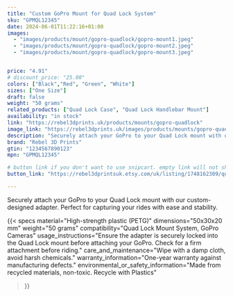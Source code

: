```yaml
---
title: "Custom GoPro Mount for Quad Lock System"
sku: "GPMQL12345"
date: 2024-06-01T11:22:16+01:00
images:
  - "images/products/mount/gopro-quadlock/gopro-mount1.jpeg"
  - "images/products/mount/gopro-quadlock/gopro-mount2.jpeg"
  - "images/products/mount/gopro-quadlock/gopro-mount3.jpeg"


price: "4.91"
# discount_price: "25.00"
colors: ["Black","Red", "Green", "White"]
sizes: ["One Size"]
draft: false
weight: "50 grams"
related_products: ["Quad Lock Case", "Quad Lock Handlebar Mount"]
availability: "in stock"
link: "https://rebel3dprints.uk/products/mounts/gopro-quadlock"
image_link: "https://rebel3dprints.uk/images/products/mounts/gopro-quadlock-mount.jpeg"
description: "Securely attach your GoPro to your Quad Lock mount with our custom-designed adapter. Perfect for capturing your rides with ease and stability."
brand: "Rebel 3D Prints"
gtin: "1234567890123"
mpn: "GPMQL12345"

# button link if you don't want to use snipcart. empty link will not show button
button_link: "https://rebel3dprintsuk.etsy.com/uk/listing/1748162309/quadlock-goproinsta360dji-action-camera"

---
```


Securely attach your GoPro to your Quad Lock mount with our custom-designed adapter. Perfect for capturing your rides with ease and stability.

{{< specs
    material="High-strength plastic (PETG)"
    dimensions="50x30x20 mm"
    weight="50 grams"
    compatibility="Quad Lock Mount System, GoPro Cameras"
    usage_instructions="Ensure the adapter is securely locked into the Quad Lock mount before attaching your GoPro. Check for a firm attachment before riding."
    care_and_maintenance="Wipe with a damp cloth, avoid harsh chemicals."
    warranty_information="One-year warranty against manufacturing defects."
    environmental_or_safety_information="Made from recycled materials, non-toxic. Recycle with Plastics"
>}}
